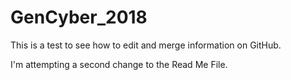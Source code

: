 # GenCyber_2018

This is a test to see how to edit and merge information on GitHub.

I'm attempting a second change to the Read Me File.
